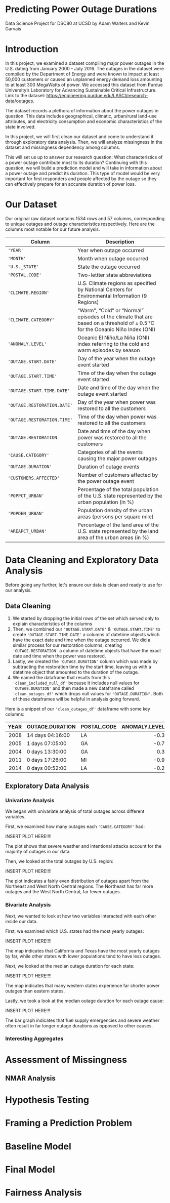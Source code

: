 # Predicting Power Outage Durations
Data Science Project for DSC80 at UCSD
by Adam Walters and Kevin Garvais


# Introduction
In this project, we examined a dataset compiling major power outages in the U.S. dating from January 2000 - July 2016. The outages in the dataset were compiled by the Department of Energy and were known to impact at least 50,000 customers or caused an unplanned energy demand loss amounting to at least 300 MegaWatts of power. We accessed this dataset from Purdue University’s Laboratory for Advancing Sustainable Critical Infrastructure. Link to the dataset: https://engineering.purdue.edu/LASCI/research-data/outages.

The dataset records a plethora of information about the power outages in question. This data includes geographical, climatic, urban/rural land-use attributes, and electricity consumption and economic characteristics of the state involved.

In this project, we will first clean our dataset and come to understand it through exploratory data analysis. Then, we will analyze missingness in the dataset and missingness dependency among columns. 

This will set us up to answer our research question: What characteristics of a power outage contribute most to its duration? Continuing with this question, we will build a prediction model and will take in information about a power outage and predict its duration. This type of model would be very important for first responders and people affected by the outage so they can effectively prepare for an accurate duration of power loss.


# Our Dataset

Our original raw dataset contains 1534 rows and 57 columns, corresponding to unique outages and outage characteristics respectively. Here are the columns most notable for our future analysis.

|Column                |Description|
|---                |---        |
|`'YEAR'`                |Year when outage occurred|
|`'MONTH'`                |Month when outage occurred|
|`'U.S._STATE'`                |State the outage occurred|
|`'POSTAL.CODE'`                |Two-lettter state abbreviations|
|`'CLIMATE.REGION'`                |U.S. Climate regions as specified by National Centers for Environmental Information (9 Regions)|
|`'CLIMATE.CATEGORY'`                |“Warm”, “Cold” or “Normal” episodes of the climate that are based on a threshold of ± 0.5 °C for the Oceanic Niño Index (ONI)|
|`'ANOMALY.LEVEL'`                |Oceanic El Niño/La Niña (ONI) index referring to the cold and warm episodes by season|
|`'OUTAGE.START.DATE'`                |Day of the year when the outage event started|
|`'OUTAGE.START.TIME'`                |Time of the day when the outage event started|
|`'OUTAGE.START.TIME.DATE'`                |Date and time of the day when the outage event started|
|`'OUTAGE.RESTORATION.DATE'`                |Day of the year when power was restored to all the customers|
|`'OUTAGE.RESTORATION.TIME'`                |Time of the day when power was restored to all the customers|
|`'OUTAGE.RESTORATION`                |Date and time of the day when power was restored to all the customers|
|`'CAUSE.CATEGORY'`                |Categories of all the events causing the major power outages|
|`'OUTAGE.DURATION'`                |Duration of outage events|
|`'CUSTOMERS.AFFECTED'`                |Number of customers affected by the power outage event|
|`'POPPCT_URBAN'`                |Percentage of the total population of the U.S. state represented by the urban population (in %)|
|`'POPDEN_URBAN'`                |Population density of the urban areas (persons per square mile)|
|`'AREAPCT_URBAN'`                |Percentage of the land area of the U.S. state represented by the land area of the urban areas (in %)|


# Data Cleaning and Exploratory Data Analysis
Before going any further, let's ensure our data is clean and ready to use for our analysis.

## Data Cleaning
1. We started by dropping the initial rows of the set which served only to explain characteristics of the columns
2. Then, we combined our `'OUTAGE.START.DATE'` & `'OUTAGE.START.TIME'` to create `'OUTAGE.START.TIME.DATE'` a columns of datetime objects which have the exact date and time when the outage occurred. We did a similar process for our restoration columns, creating `'OUTAGE.RESTORATION'` a column of datetime objects that have the exact date and time when the power was restored.
3. Lastly, we created the `'OUTAGE.DURATION'` column which was made by subtracting the restoration time by the start time, leaving us with a datetime object that amounted to the duration of the outage.
4. We named the dataframe that results from this `'clean_included_null_df'` because it includes null values for `'OUTAGE.DURATION'` and then made a new dataframe called `'clean_outages_df'` which drops null values for `'OUTAGE.DURATION'`. Both of these dataframes will be helpful in analysis going forward.

Here is a snippet of our `'clean_outages_df'` dataframe with some key columns:

|   YEAR | OUTAGE.DURATION   | POSTAL.CODE   |   ANOMALY.LEVEL | CLIMATE.CATEGORY   |   CUSTOMERS.AFFECTED |
|-------:|:------------------|:--------------|----------------:|:-------------------|---------------------:|
|   2008 | 14 days 04:16:00  | LA            |            -0.3 | normal             |                50000 |
|   2005 | 1 days 07:05:00   | GA            |            -0.7 | cold               |                52659 |
|   2004 | 0 days 13:30:00   | GA            |             0.3 | normal             |                47165 |
|   2011 | 0 days 17:26:00   | MI            |            -0.9 | cold               |                    0 |
|   2014 | 0 days 00:52:00   | LA            |            -0.2 | normal             |                28000 |

## Exploratory Data Analysis

### Univariate Analysis

We began with univariate analysis of total outages across different variables.

First, we examined how many outages each `'CAUSE.CATEGORY'` had:


INSERT PLOT HERE!!!!

The plot shows that severe weather and intentional attacks account for the majority of outages in our data.


Then, we looked at the total outages by U.S. region:

INSERT PLOT HERE!!!!

The plot indicates a fairly even distribution of outages apart from the Northeast and West North Central regions. The Northeast has far more outages and the West North Central, far fewer outages.


### Bivariate Analysis

Next, we wanted to look at how two variables interacted with each other inside our data.

First, we examined which U.S. states had the most yearly outages:

INSERT PLOT HERE!!!!

The map indicates that California and Texas have the most yearly outages by far, while other states with lower populations tend to have less outages.

Next, we looked at the median outage duration for each state:

INSERT PLOT HERE!!!!

The map indicates that many western states experience far shorter power outages than eastern states.

Lastly, we took a look at the median outage duration for each outage cause:

INSERT PLOT HERE!!!

The bar graph indicates that fuel supply emergencies and severe weather often result in far longer outage durations as opposed to other causes.

### Interesting Aggregates





# Assessment of Missingness

## NMAR Analysis


# Hypothesis Testing



# Framing a Prediction Problem



# Baseline Model



# Final Model



# Fairness Analysis
